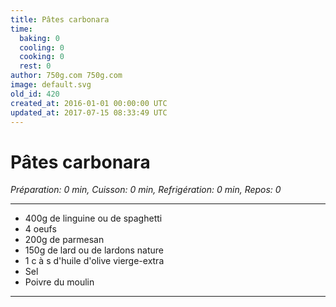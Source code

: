 ```yaml
---
title: Pâtes carbonara
time:
  baking: 0
  cooling: 0
  cooking: 0
  rest: 0
author: 750g.com 750g.com
image: default.svg
old_id: 420
created_at: 2016-01-01 00:00:00 UTC
updated_at: 2017-07-15 08:33:49 UTC
---
```


# Pâtes carbonara

_Préparation: 0 min, Cuisson: 0 min, Refrigération: 0 min, Repos: 0_

---

- 400g de linguine ou de spaghetti
- 4 oeufs
- 200g de parmesan
- 150g de lard ou de lardons nature
- 1 c à s d'huile d'olive vierge-extra
- Sel
- Poivre du moulin

---
